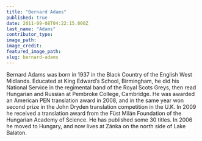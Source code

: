 ```yaml
---
title: "Bernard Adams"
published: true
date: 2011-09-08T04:22:15.000Z
last_name: "Adams"
contributor_type:
image_path:
image_credit:
featured_image_path:
slug: bernard-adams
---
```


Bernard Adams was born in 1937 in the Black Country of the English West Midlands. Educated at King Edward’s School, Birmingham, he did his National Service in the regimental band of the Royal Scots Greys, then read Hungarian and Russian at Pembroke College, Cambridge. He was awarded an American PEN translation award in 2008, and in the same year won second prize in the John Dryden translation competition in the U.K. In 2009 he received a translation award from the Füst Milán Foundation of the Hungarian Academy of Science. He has published some 30 titles. In 2006 he moved to Hungary, and now lives at Zánka on the north side of Lake Balaton.

